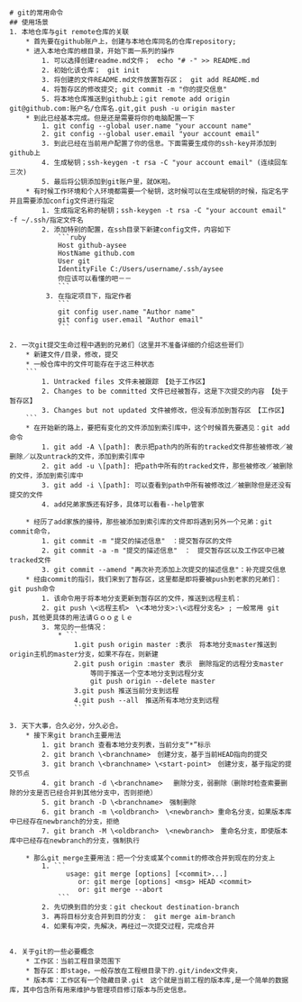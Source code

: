 ```
# git的常用命令
## 使用场景
1. 本地仓库与git remote仓库的关联
    * 首先要在github账户上，创建与本地仓库同名的仓库repository;
    * 进入本地仓库的根目录，开始下面一系列的操作
        1. 可以选择创建readme.md文件；　echo "# -" >> README.md
        2. 初始化该仓库；　git init
        3. 将创建的文件README.md文件放置暂存区；　git add README.md
        4. 将暂存区的修改提交; git commit -m "你的提交信息"
        5. 将本地仓库推送到github上；git remote add origin git@github.com:账户名/仓库名.git,git push -u origin master
    * 到此已经基本完成。但是还是需要将你的电脑配置一下
        1. git config --global user.name "your account name"
        2. git config --global user.email "your account email"
        3. 到此已经在当前用户配置了你的信息。下面需要生成你的ssh-key并添加到github上
        4. 生成秘钥；ssh-keygen -t rsa -C "your account email" (连续回车三次)
        5. 最后将公钥添加到git账户里，就OK啦。
    * 有时候工作环境和个人环境都需要一个秘钥，这时候可以在生成秘钥的时候，指定名字并且需要添加config文件进行指定
        1. 生成指定名称的秘钥；ssh-keygen -t rsa -C "your account email" -f ~/.ssh/指定文件名
        2. 添加特别的配置，在ssh目录下新建config文件，内容如下
            ```ruby
            Host github-aysee
            HostName github.com
            User git
            IdentityFile C:/Users/username/.ssh/aysee
            你应该可以看懂的吧－－
            ```
         3. 在指定项目下，指定作者
            ```
            git config user.name "Author name"
            git config user.email "Author email"
            ```

2. 一次git提交生命过程中遇到的兄弟们（这里并不准备详细的介绍这些哥们）
    * 新建文件/目录，修改，提交
    * 一般仓库中的文件可能存在于这三种状态
    ```
        1. Untracked files 文件未被跟踪　【处于工作区】
        2. Changes to be committed 文件已经被暂存，这是下次提交的内容　【处于暂存区】
        3. Changes but not updated 文件被修改，但没有添加到暂存区　【工作区】
    ```
    * 在开始新的路上，要把有变化的文件添加到索引库中，这个时候首先要遇见：git add命令
        1. git add -A \[path]: 表示把path内的所有的tracked文件那些被修改／被删除／以及untrack的文件，添加到索引库中
        2. git add -u \[path]: 把path中所有的tracked文件，那些被修改／被删除的文件，添加到索引库中
        3. git add -i \[path]: 可以查看到path中所有被修改过／被删除但是还没有提交的文件
        4. add兄弟家族还有好多，具体可以看看--help管家
        
    * 经历了add家族的接待，那些被添加到索引库的文件即将遇到另外一个兄弟：git commit命令，
        1. git commit -m "提交的描述信息"　：提交暂存区的文件
        2. git commit -a -m "提交的描述信息"　：　提交暂存区以及工作区中已被tracked文件
        3. git commit --amend "再次补充添加上次提交的描述信息"：补充提交信息
    * 经由commit的指引，我们来到了暂存区，这里都是即将要被push到老家的兄弟们：git push命令
        1. 该命令用于将本地分支更新到暂存区的文件，推送到远程主机：
        2. git push \<远程主机>　\<本地分支>:\<远程分支名> ; 一般常用 git push，其他更具体的用法请Ｇｏｏｇｌｅ
        3. 常见的一些情况：
            * ```
                1.git push origin master :表示　将本地分支master推送到origin主机的master分支，如果不存在，则新建
                2.git push origin :master 表示　删除指定的远程分支master　
                    等同于推送一个空本地分支到远程分支
                    git push origin --delete master
                3.git push 推送当前分支到远程
                4.git push --all　推送所有本地分支到远程
                ```
      
3. 天下大事，合久必分，分久必合。
    * 接下来git branch主要用法
        1. git branch 查看本地分支列表，当前分支“*”标示
        2. git branch \<branchname>　创建分支，基于当前HEAD指向的提交
        3. git branch \<branchname> \<start-point>　创建分支，基于指定的提交节点
        4. git branch -d \<branchname> 　删除分支，弱删除（删除时检查索要删除的分支是否已经合并到其他分支中，否则拒绝）
        5. git branch -D \<branchname>　强制删除
        6. git branch -m \<oldbranch>　\<newbranch> 重命名分支，如果版本库中已经存在newbranch的分支，拒绝
        7. git branch -M \<oldbranch>　\<newbranch>　重命名分支，即使版本库中已经存在newbranch的分支，强制执行
        
    * 那么git merge主要用法：把一个分支或某个commit的修改合并到现在的分支上
        1. ```
              usage: git merge [options] [<commit>...]
                 or: git merge [options] <msg> HEAD <commit>
                 or: git merge --abort  
            ```
        2. 先切换到目的分支：git checkout destination-branch
        3. 再将目标分支合并到目的分支：　git merge aim-branch
        4. 如果有冲突，先解决，再经过一次提交过程，完成合并
        
        
4. 关于git的一些必要概念
    * 工作区：当前工程目录范围下
    * 暂存区：即stage，一般存放在工程根目录下的.git/index文件夹，
    * 版本库：工作区有一个隐藏目录.git　这个就是当前工程的版本库,是一个简单的数据库，其中包含所有用来维护与管理项目修订版本与历史信息。
```